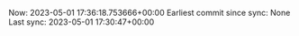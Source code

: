 Now: 2023-05-01 17:36:18.753666+00:00 Earliest commit since sync: None Last sync: 2023-05-01 17:30:47+00:00
